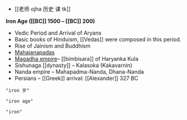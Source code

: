 - [[老师 ojha 历史 课 tk]]

**Iron Age ([[BC]] 1500 – [[BC]] 200)**

-   Vedic Period and Arrival of Aryans
-   Basic books of Hinduism, [[Vedas]] were composed in this period.
-   Rise of Jainism and Buddhism
-   [Mahajanapadas](https://byjus.com/free-ias-prep/ancient-history-16-mahajanapadas/)
-   [Magadha empire](https://byjus.com/free-ias-prep/ncert-notes-rise-and-growth-of-magadha-empire/)– [[bimbisara]] of Haryanka Kula
-   Sishunaga [[dynasty]] – Kalasoka (Kakavarnin)
-   Nanda empire – Mahapadma-Nanda, Dhana-Nanda
-   Persians – [[Greek]] arrival: [[Alexander]] 327 BC

```query
"iron 岁"
```

```query
"iron age"
```

```query
"iron"
```